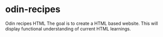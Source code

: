 # odin-recipes
Odin recipes HTML
The goal is to create a HTML based website.
This will display functional understanding of current HTML learnings.


<link rel="stylesheet" href="styles.css">

